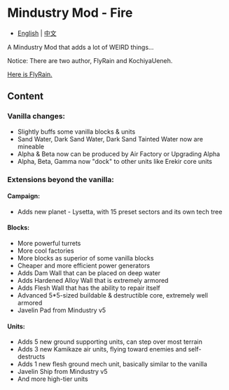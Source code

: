 # Mindustry Mod - Fire
- [English](README.md) | [中文](README_zh.md)

A Mindustry Mod that adds a lot of WEIRD things...

Notice: There are two author, FlyRain and KochiyaUeneh.

[Here is FlyRain.](https://github.com/nuiFghY)

## Content

### Vanilla changes:

- Slightly buffs some vanilla blocks & units
- Sand Water, Dark Sand Water, Dark Sand Tainted Water now are mineable
- Alpha & Beta now can be produced by Air Factory or Upgrading Alpha
- Alpha, Beta, Gamma now "dock" to other units like Erekir core units

### Extensions beyond the vanilla:

#### Campaign:

- Adds new planet - Lysetta, with 15 preset sectors and its own tech tree

#### Blocks:

- More powerful turrets
- More cool factories
- More blocks as superior of some vanilla blocks
- Cheaper and more efficient power generators
- Adds Dam Wall that can be placed on deep water
- Adds Hardened Alloy Wall that is extremely armored
- Adds Flesh Wall that has the ability to repair itself
- Advanced 5*5-sized buildable & destructible core, extremely well armored
- Javelin Pad from Mindustry v5

#### Units:

- Adds 5 new ground supporting units, can step over most terrain
- Adds 3 new Kamikaze air units, flying toward enemies and self-destructs
- Adds 1 new flesh ground mech unit, basically similar to the vanilla
- Javelin Ship from Mindustry v5
- And more high-tier units
